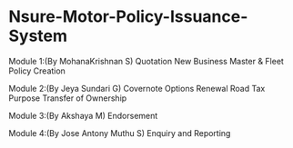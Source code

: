 # Nsure-Motor-Policy-Issuance-System

Module 1:(By MohanaKrishnan S)
        Quotation
        New Business 
        Master & Fleet Policy Creation

Module 2:(By Jeya Sundari G)
        Covernote Options
        Renewal
        Road Tax Purpose
        Transfer of Ownership

Module 3:(By Akshaya M)
        Endorsement

Module 4:(By Jose Antony Muthu S)
        Enquiry and Reporting 

